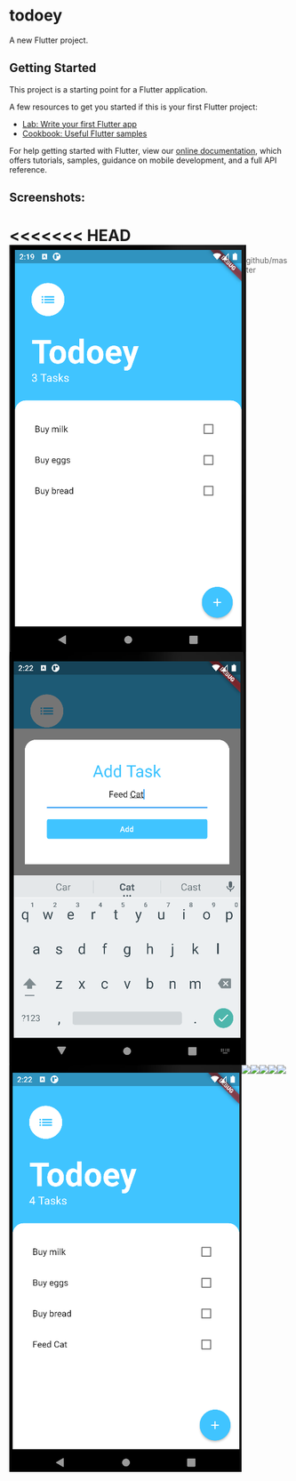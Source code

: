 # todoey

A new Flutter project.

## Getting Started

This project is a starting point for a Flutter application.

A few resources to get you started if this is your first Flutter project:

- [Lab: Write your first Flutter app](https://flutter.dev/docs/get-started/codelab)
- [Cookbook: Useful Flutter samples](https://flutter.dev/docs/cookbook)

For help getting started with Flutter, view our
[online documentation](https://flutter.dev/docs), which offers tutorials,
samples, guidance on mobile development, and a full API reference.

## Screenshots:
<<<<<<< HEAD
<img align="left" src="Screenshot/list_page.png"></img>
<img align="left" src="Screenshot/add_task_page.png"></img>
<img align="left" src="Screenshot/after_add_task.png"></img>
<img align="left" src="Screenshot/after_deleted_task"></img>
=======
<img align="left" src="Screenshots/list_page.png"></img>
<img align="left" src="Screenshots/add_task_page.png"></img>
<img align="left" src="Screenshots/after_add_task.png"></img>
<img align="left" src="Screenshots/after_deleted_task"></img>
>>>>>>> github/master
